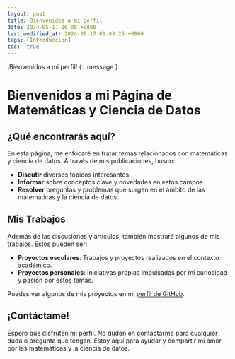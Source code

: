 ```yaml
---
layout: post
title: Bienvenidos a mi perfil
date: 2024-05-17 16:00 +0800
last_modified_at: 2024-05-17 01:08:25 +0800
tags: [Introduccion]
toc:  true
---
```

¡Bienvenidos a mi perfil!
{: .message }

# Bienvenidos a mi Página de Matemáticas y Ciencia de Datos

## ¿Qué encontrarás aquí?

En esta página, me enfocaré en tratar temas relacionados con matemáticas y ciencia de datos. A través de mis publicaciones, busco:

- **Discutir** diversos tópicos interesantes.
- **Informar** sobre conceptos clave y novedades en estos campos.
- **Resolver** preguntas y problemas que surgen en el ámbito de las matemáticas y la ciencia de datos.

## Mis Trabajos

Además de las discusiones y artículos, también mostraré algunos de mis trabajos. Estos pueden ser:

- **Proyectos escolares**: Trabajos y proyectos realizados en el contexto académico.
- **Proyectos personales**: Iniciativas propias impulsadas por mi curiosidad y pasión por estos temas.

Puedes ver algunos de mis proyectos en mi [perfil de GitHub](https://github.com/carlarhdz).

## ¡Contáctame!

Espero que disfruten mi perfil. No duden en contactarme para cualquier duda o pregunta que tengan. Estoy aquí para ayudar y compartir mi amor por las matemáticas y la ciencia de datos.
